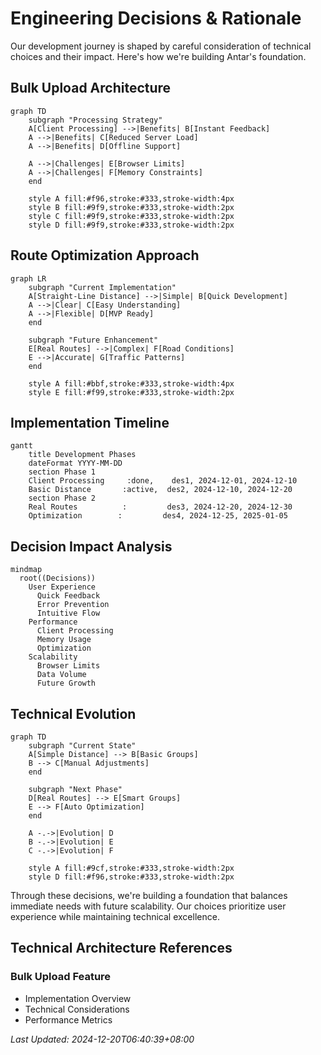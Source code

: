 # Engineering Decisions & Rationale

Our development journey is shaped by careful consideration of technical choices and their impact. Here's how we're building Antar's foundation.

## Bulk Upload Architecture

```mermaid
graph TD
    subgraph "Processing Strategy"
    A[Client Processing] -->|Benefits| B[Instant Feedback]
    A -->|Benefits| C[Reduced Server Load]
    A -->|Benefits| D[Offline Support]
    
    A -->|Challenges| E[Browser Limits]
    A -->|Challenges| F[Memory Constraints]
    end
    
    style A fill:#f96,stroke:#333,stroke-width:4px
    style B fill:#9f9,stroke:#333,stroke-width:2px
    style C fill:#9f9,stroke:#333,stroke-width:2px
    style D fill:#9f9,stroke:#333,stroke-width:2px
```

## Route Optimization Approach

```mermaid
graph LR
    subgraph "Current Implementation"
    A[Straight-Line Distance] -->|Simple| B[Quick Development]
    A -->|Clear| C[Easy Understanding]
    A -->|Flexible| D[MVP Ready]
    end
    
    subgraph "Future Enhancement"
    E[Real Routes] -->|Complex| F[Road Conditions]
    E -->|Accurate| G[Traffic Patterns]
    end
    
    style A fill:#bbf,stroke:#333,stroke-width:4px
    style E fill:#f99,stroke:#333,stroke-width:2px
```

## Implementation Timeline

```mermaid
gantt
    title Development Phases
    dateFormat YYYY-MM-DD
    section Phase 1
    Client Processing     :done,    des1, 2024-12-01, 2024-12-10
    Basic Distance       :active,  des2, 2024-12-10, 2024-12-20
    section Phase 2
    Real Routes          :         des3, 2024-12-20, 2024-12-30
    Optimization        :         des4, 2024-12-25, 2025-01-05
```

## Decision Impact Analysis

```mermaid
mindmap
  root((Decisions))
    User Experience
      Quick Feedback
      Error Prevention
      Intuitive Flow
    Performance
      Client Processing
      Memory Usage
      Optimization
    Scalability
      Browser Limits
      Data Volume
      Future Growth
```

## Technical Evolution

```mermaid
graph TD
    subgraph "Current State"
    A[Simple Distance] --> B[Basic Groups]
    B --> C[Manual Adjustments]
    end
    
    subgraph "Next Phase"
    D[Real Routes] --> E[Smart Groups]
    E --> F[Auto Optimization]
    end
    
    A -.->|Evolution| D
    B -.->|Evolution| E
    C -.->|Evolution| F
    
    style A fill:#9cf,stroke:#333,stroke-width:2px
    style D fill:#f96,stroke:#333,stroke-width:2px
```

Through these decisions, we're building a foundation that balances immediate needs with future scalability. Our choices prioritize user experience while maintaining technical excellence.

## Technical Architecture References

### Bulk Upload Feature
- Implementation Overview
- Technical Considerations
- Performance Metrics

*Last Updated: 2024-12-20T06:40:39+08:00*
